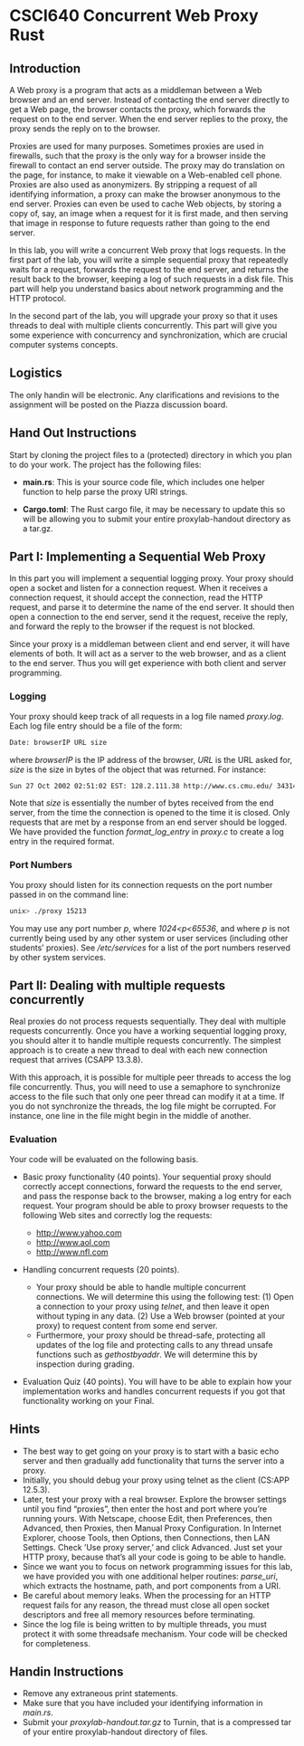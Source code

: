 # CSCI640 Concurrent Web Proxy Rust

## Introduction
A Web proxy is a program that acts as a middleman between a Web browser and an end server. Instead of contacting the end server directly to get a Web page, the browser contacts the proxy, which forwards the request on to the end server. When the end server replies to the proxy, the proxy sends the reply on to the browser.

Proxies are used for many purposes. Sometimes proxies are used in firewalls, such that the proxy is the only way for a browser inside the firewall to contact an end server outside. The proxy may do translation on the page, for instance, to make it viewable on a Web-enabled cell phone. Proxies are also used as anonymizers. By stripping a request of all identifying information, a proxy can make the browser anonymous to the end server. Proxies can even be used to cache Web objects, by storing a copy of, say, an image when a request for it is first made, and then serving that image in response to future requests rather than going to the end server.

In this lab, you will write a concurrent Web proxy that logs requests. In the first part of the lab, you will write a simple sequential proxy that repeatedly waits for a request, forwards the request to the end server, and returns the result back to the browser, keeping a log of such requests in a disk file. This part will help you understand basics about network programming and the HTTP protocol.

In the second part of the lab, you will upgrade your proxy so that it uses threads to deal with multiple clients concurrently. This part will give you some experience with concurrency and synchronization, which are crucial computer systems concepts.

## Logistics

The only handin will be electronic. Any clarifications and revisions to the assignment will be posted on the Piazza discussion board.

## Hand Out Instructions

Start by cloning the project files to a (protected) directory in which you plan to do your work. The project has the following files:

* **main.rs**: This is your source code file, which includes one helper function to help parse the proxy URI strings.

* **Cargo.toml**: The Rust cargo file, it may be necessary to update this so will be allowing you to submit your entire proxylab-handout directory as a tar.gz. 


## Part I: Implementing a Sequential Web Proxy
In this part you will implement a sequential logging proxy. Your proxy should open a socket and listen for a connection request. When it receives a connection request, it should accept the connection, read the HTTP request, and parse it to determine the name of the end server. It should then open a connection to the end server, send it the request, receive the reply, and forward the reply to the browser if the request is not blocked.

Since your proxy is a middleman between client and end server, it will have elements of both. It will act as a server to the web browser, and as a client to the end server. Thus you will get experience with both client and server programming.

### Logging
Your proxy should keep track of all requests in a log file named *proxy.log*. Each log file entry should be a file of the form:

```bash
Date: browserIP URL size
```

where *browserIP* is the IP address of the browser, *URL* is the URL asked for, *size* is the size in bytes of the object that was returned. For instance:

```bash
Sun 27 Oct 2002 02:51:02 EST: 128.2.111.38 http://www.cs.cmu.edu/ 34314
```

Note that *size* is essentially the number of bytes received from the end server, from the time the connection is opened to the time it is closed. Only requests that are met by a response from an end server should be logged. We have provided the function *format_log_entry* in *proxy.c* to create a log entry in the required format.

### Port Numbers
You proxy should listen for its connection requests on the port number passed in on the command line:

```bash
unix> ./proxy 15213
```

You may use any port number *p*, where *1024<p<65536*, and where *p* is not currently being used by any other system or user services (including other students’ proxies). See */etc/services* for a list of the port numbers reserved by other system services.

## Part II: Dealing with multiple requests concurrently
Real proxies do not process requests sequentially. They deal with multiple requests concurrently. Once you have a working sequential logging proxy, you should alter it to handle multiple requests concurrently. The simplest approach is to create a new thread to deal with each new connection request that arrives (CSAPP 13.3.8).

With this approach, it is possible for multiple peer threads to access the log file concurrently. Thus, you will need to use a semaphore to synchronize access to the file such that only one peer thread can modify it at a time. If you do not synchronize the threads, the log file might be corrupted. For instance, one line in the file might begin in the middle of another.

### Evaluation
Your code will be evaluated on the following basis.

* Basic proxy functionality (40 points). Your sequential proxy should correctly accept connections, forward the requests to the end server, and pass the response back to the browser, making a log entry for each request. Your program should be able to proxy browser requests to the following Web sites and correctly log the requests:
	* http://www.yahoo.com
	* http://www.aol.com
	* http://www.nfl.com

* Handling concurrent requests (20 points).

	* Your proxy should be able to handle multiple concurrent connections. We will determine this using the following test: (1) Open a connection to your proxy using *telnet*, and then leave it open without typing in any data. (2) Use a Web browser (pointed at your proxy) to request content from some end server.
	* Furthermore, your proxy should be thread-safe, protecting all updates of the log file and protecting calls to any thread unsafe functions such as *gethostbyaddr*. We will determine this by inspection during grading.
* Evaluation Quiz (40 points). You will have to be able to explain how your implementation works and handles concurrent requests if you got that functionality working on your Final.

## Hints
* The best way to get going on your proxy is to start with a basic echo server and then gradually add functionality that turns the server into a proxy.
* Initially, you should debug your proxy using telnet as the client (CS:APP 12.5.3).
* Later, test your proxy with a real browser. Explore the browser settings until you find “proxies”, then enter the host and port where you’re running yours. With Netscape, choose Edit, then Preferences, then Advanced, then Proxies, then Manual Proxy Configuration. In Internet Explorer, choose Tools, then Options, then Connections, then LAN Settings. Check ’Use proxy server,’ and click Advanced. Just set your HTTP proxy, because that’s all your code is going to be able to handle.
* Since we want you to focus on network programming issues for this lab, we have provided you with one additional helper routines: *parse_uri*, which extracts the hostname, path, and port components from a URI.
* Be careful about memory leaks. When the processing for an HTTP request fails for any reason, the thread must close all open socket descriptors and free all memory resources before terminating.
* Since the log file is being written to by multiple threads, you must protect it with some threadsafe mechanism. Your code will be checked for completeness. 


## Handin Instructions

* Remove any extraneous print statements.
* Make sure that you have included your identifying information in *main.rs*.
* Submit your *proxylab-handout.tar.gz* to Turnin, that is a compressed tar of your entire proxylab-handout directory of files. 

